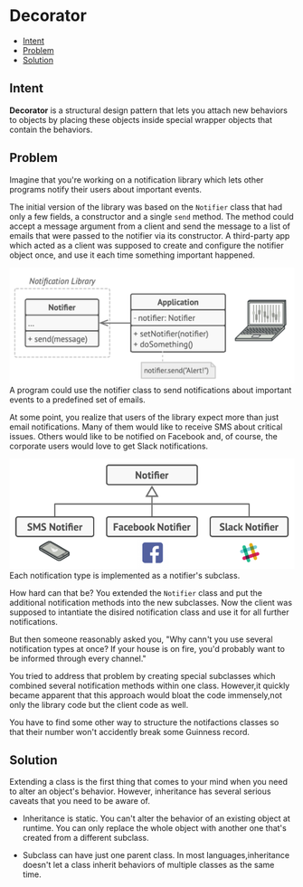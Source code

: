 # Decorator


<!-- vim-markdown-toc Marked -->

* [Intent](#intent)
* [Problem](#problem)
* [Solution](#solution)

<!-- vim-markdown-toc -->

## Intent

**Decorator** is a structural design pattern that lets you attach new behaviors 
to objects by placing these objects inside special wrapper objects that contain 
the behaviors.

## Problem

Imagine that you're working on a notification library which lets
other programs notify their users about important events.

The initial version of the library was based on the `Notifier` 
class that had only a few fields, a constructor and a single 
`send` method. The method could accept a message argument from
a client and send the message to a list of emails that were passed
to the notifier via its constructor. A third-party app which acted
as a client was supposed to create and configure the notifier object
once, and use it each time something important happened.

![](.Decorator_images/91dfaace.png)
A program could use the notifier class to send notifications about
important events to a predefined set of emails.

At some point, you realize that users of the library expect more
than just email notifications. Many of them would like to receive
SMS about critical issues. Others would like to be notified on 
Facebook and, of course, the corporate users would love to get Slack notifications.

![](.Decorator_images/c614a87f.png)
Each notification type is implemented as a notifier's subclass.

How hard can that be? You extended the `Notifier` class and put the additional 
notification methods into the new subclasses. Now the client was supposed to 
intantiate the disired notification class and use it for all further 
notifications.

But then someone reasonably asked you, "Why cann't you use several notification
types at once? If your house is on fire, you'd probably want to be informed 
through every channel."

You tried to address that problem by creating special subclasses which combined
several notification methods within one class. However,it quickly became 
apparent that this approach would bloat the code immensely,not only the library
code but the client code as well.

You have to find some other way to structure the notifactions classes so that 
their number won't accidently break some Guinness record.

## Solution
Extending a class is the first thing that comes to your mind when you need to 
alter an object's behavior. However, inheritance has several serious caveats 
that you need to be aware of.

- Inheritance is static. You can't alter the behavior of an existing object at 
runtime. You can only replace the whole object with another one that's created
from a different subclass.

- Subclass can have just one parent class. In most languages,inheritance doesn't
let a class inherit behaviors of multiple classes as the same time.
